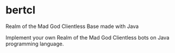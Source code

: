 # bertcl
Realm of the Mad God Clientless Base made with Java

Implement your own Realm of the Mad God Clientless bots on Java programming language.
